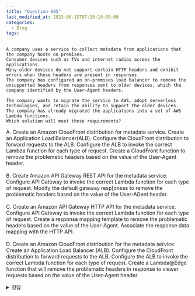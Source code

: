 ```yaml
---
title: "Question-005"
last_modified_at: 2023-06-15T07:20:10-05:00
categories:
  - Blog
tags:
---
```


```
A company uses a service to collect metadata from applications that the company hosts on premises.
Consumer devices such as TVs and internet radios access the applications.
Many older devices do not support certain HTTP headers and exhibit errors when these headers are present in responses.
The company has configured an on-premises load balancer to remove the unsupported headers from responses sent to older devices, which the company identified by the User-Agent headers.

The company wants to migrate the service to AWS, adopt serverless technologies, and retain the ability to support the older devices.
The company has already migrated the applications into a set of AWS Lambda functions.
Which solution will meet these requirements?  
```

A. Create an Amazon CloudFront distribution for metadata service. Create an Application Load Balancer(ALB). Configure the CloudFront distribution to forward requests to the ALB. Configure the ALB to invoke the correct Lambda function for each type of request. Create a CloudFront function to remove the problemetic headers based on the value of the User-Agent header.  
<br/>
B. Create Amazon API Gateway REST API for the metadata service. Configure API Gateway to invoke the correct Lambda function for each type of request. Modify the default gateway resp[onses to remove the problematic headers based on the value of the User-AGent header.  
<br/>
C. Create an Amazon API Gateway HTTP API for the metadata service. Configure API Gateway to invoke the correct Lambda function for each type of request. Create a response mapping template to remove the problematic headers based on the value of the User-Agent. Associate the response data mapping with the HTTP API.  
<br/>
D. Create an Amazon CloudFront distribution for the metadata service. Create an Application Load Balancer (ALB). Configure the CloudFront distribution to forward requests to the ALB. Configure the ALB to invoke the correct Lambda function for each type of request. Create a Lambda@Edge function that will remove the problematic headers in response to viewer requests based on the value of the User-Agent header  

<details>
  <summary>정답</summary>
  A(45%), D(26%), C(16%), B(14%)<br/>
  A와 D의 차이점은 CloudFront function vs Lambda@Edge 임. 이 경우에 CloudFront function 이 더 빠르고 가벼운 방법으로 헤더의 일부 내용을 제거할 수 있음
</deatils>
